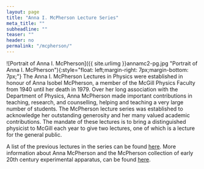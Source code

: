 ```yaml
---
layout: page
title: "Anna I. McPherson Lecture Series"
meta_title: ""
subheadline: ""
teaser: ""
header: no
permalink: "/mcpherson/"
---
```

![Portrait of Anna I. McPherson]({{ site.urlimg }}annamc2-pg.jpg "Portrait of Anna I. McPherson"){:style="float: left;margin-right: 7px;margin-bottom: 7px;"}
The Anna I. McPherson Lectures in Physics were established in honour of Anna Isobel McPherson, a member of the McGill Physics Faculty from 1940 until her death in 1979. Over her long association with the Department of Physics, Anna McPherson made important contributions in teaching, research, and counselling, helping and teaching a very large number of students. The McPherson lecture series was established to acknowledge her outstanding generosity and her many valued academic contributions. The mandate of these lectures is to bring a distinguished physicist to McGill each year to give two lectures, one of which is a lecture for the general public.

A list of the previous lectures in the series can be found [here](http://www.physics.mcgill.ca/outreach/mcpherson.html). More information about Anna McPherson and the McPherson collection of early 20th century experimental apparatus, can be found [here](http://www.physics.mcgill.ca/museum/anna_mcpherson.htm).
